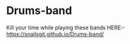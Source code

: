 # Drums-band

Kill your time while playing these bands
HERE:-https://snailsgit.github.io/Drums-band/
